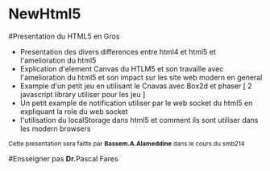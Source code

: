 # NewHtml5

#Presentation du HTML5 en Gros 
<ul>
  <li>Presentation des divers differences entre html4 et html5 et l'amelioration du html5 </li>
  <li>Explication d'element Canvas du HTLM5 et son travaille avec l'amelioration du html5 et son impact sur les site web modern en general</li>
  <li>Example d'un petit jeu en utilisant le Cnavas avec Box2d et phaser [ 2 javascript library utiliser pour les jeu ]</li>
  <li>Un petit example de notification utiliser par le web socket du html5 en expliquant la role du web socket</li>
  <li>l'utilisation du localStorage dans html5 et comment ils sont utiliser dans les modern browsers  </li>
</ul>

<span style="font-size:12px">Cette presentation sera faitte par <b>Bassem.A.Alameddine</b> dans le cours du smb214</span>

#Ensseigner pas <b>Dr.</b>Pascal Fares
